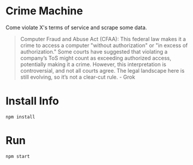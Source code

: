 # Crime Machine

Come violate X's terms of service and scrape some data.

> Computer Fraud and Abuse Act (CFAA): This federal law makes it a crime to access a computer "without authorization" or "in excess of authorization." Some courts have suggested that violating a company’s ToS might count as exceeding authorized access, potentially making it a crime. However, this interpretation is controversial, and not all courts agree. The legal landscape here is still evolving, so it’s not a clear-cut rule. - Grok

# Install Info

```
npm install
```

# Run

```
npm start
```

